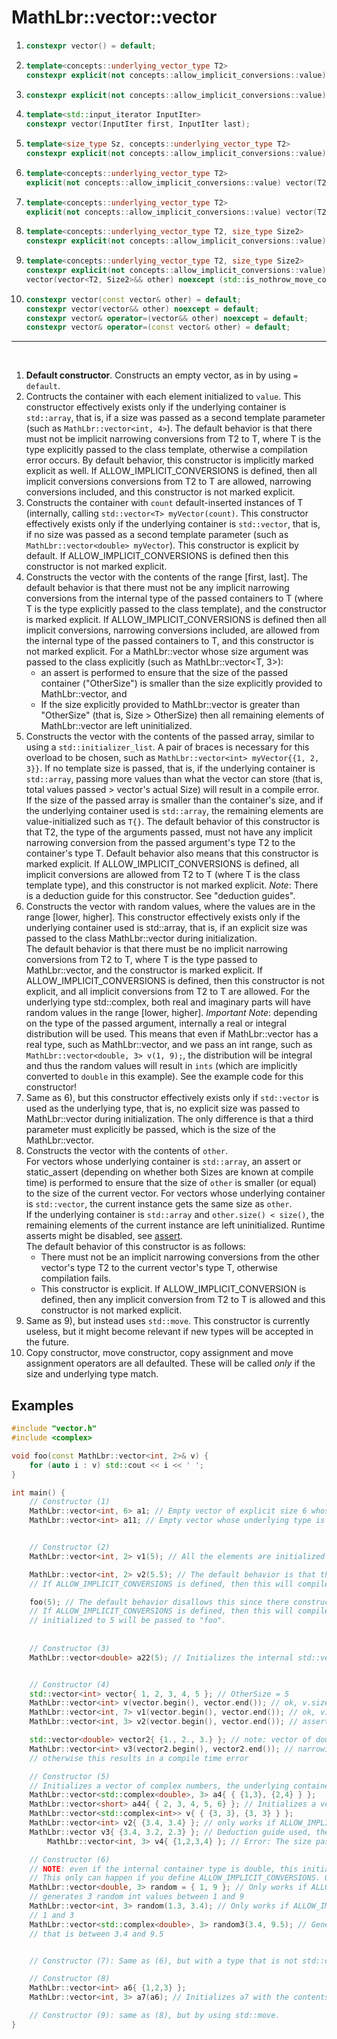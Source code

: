 # MathLbr::vector::vector
1. ```cpp
   constexpr vector() = default;
   ```
2. ```cpp
   template<concepts::underlying_vector_type T2>
   constexpr explicit(not concepts::allow_implicit_conversions::value) vector(T2 value); 
   ```
3. ```cpp
   constexpr explicit(not concepts::allow_implicit_conversions::value) vector(size_type count);
   ```
4. ```cpp
   template<std::input_iterator InputIter>
   constexpr vector(InputIter first, InputIter last);
   ```
5. ```cpp
   template<size_type Sz, concepts::underlying_vector_type T2>
   constexpr explicit(not concepts::allow_implicit_conversions::value) vector(const T2(&arr)[Sz])
   ```
6. ```cpp
   template<concepts::underlying_vector_type T2>
   explicit(not concepts::allow_implicit_conversions::value) vector(T2 lower, T2 higher)   
   ```
7. ```cpp
   template<concepts::underlying_vector_type T2>
   explicit(not concepts::allow_implicit_conversions::value) vector(T2 lower, T2 higher, size_type count)  
   ```
8. ```cpp
   template<concepts::underlying_vector_type T2, size_type Size2>
   constexpr explicit(not concepts::allow_implicit_conversions::value) vector(const vector<T2, Size2>& other)
   ```
9. ```cpp
   template<concepts::underlying_vector_type T2, size_type Size2>
   constexpr explicit(not concepts::allow_implicit_conversions::value)
   vector(vector<T2, Size2>&& other) noexcept (std::is_nothrow_move_constructible_v<T2>)
   ```
9. ```cpp
   constexpr vector(const vector& other) = default;
   constexpr vector(vector&& other) noexcept = default;
   constexpr vector& operator=(vector&& other) noexcept = default;
   constexpr vector& operator=(const vector& other) = default;
   ```
<hr><br>
  
1) **Default constructor**. Constructs an empty vector, as in by using `= default`.
2) Contructs the container with each element initialized to `value`. This constructor effectively exists only if the underlying container is `std::array`, that is, if a size was passed as a second template parameter (such as `MathLbr::vector<int, 4>`).
The default behavior is that there must not be implicit narrowing conversions from T2 to T, where T is the type explicitly passed to the class template, otherwise a compilation error occurs.
By default behavior, this constructor is implicitly marked explicit as well.
If ALLOW_IMPLICIT_CONVERSIONS is defined, then all implicit conversions conversions from T2 to T are allowed, narrowing conversions included, and this constructor is not marked explicit.
3) Constructs the container with `count` default-inserted instances of T (internally, calling `std::vector<T> myVector(count)`. This constructor effectively exists only if the underlying container is `std::vector`, that is, if no size was passed as a second template parameter (such as `MathLbr::vector<double> myVector`).
This constructor is explicit by default. If ALLOW_IMPLICIT_CONVERSIONS is defined then this constructor is not marked explicit.
4) Constructs the vector with the contents of the range [first, last].
   The default behavior is that there must not be any implicit narrowing conversions from the internal type of the passed containers to T (where T is the type explicitly passed to the class template), and the constructor is marked explicit. If ALLOW_IMPLICIT_CONVERSIONS is defined then all implicit conversions, narrowing conversions included, are allowed from the internal type of the passed containers to T, and this constructor is not marked explicit. 
   For a MathLbr::vector whose size argument was passed to the class explicitly (such as MathLbr::vector<T, 3>):
   - an assert is performed to ensure that the size of the passed container ("OtherSize") is smaller than the size explicitly provided to MathLbr::vector, and 
   - If the size explicitly provided to MathLbr::vector is greater than "OtherSize" (that is, Size > OtherSize) then all remaining elements of MathLbr::vector are left uninitialized.
5) Constructs the vector with the contents of the passed array, similar to using a `std::initializer_list`. A pair of braces is necessary for this overload to be chosen, such as `MathLbr::vector<int> myVector{{1, 2, 3}}`. If no template size is passed, that is, if the underlying container is `std::array`, passing more values than what the vector can store (that is, total values passed > vector's actual Size) will result in a compile error.<br>
If the size of the passed array is smaller than the container's size, and if the underlying container used is `std::array`, the remaining elements are value-initialized such as `T{}`.
The default behavior of this constructor is that T2, the type of the arguments passed, must not have any implicit narrowing conversion from the passed argument's type T2 to the container's type T. Default behavior also means that this constructor is marked explicit.
If ALLOW_IMPLICIT_CONVERSIONS is defined, all implicit conversions are allowed from T2 to T (where T is the class template type), and this constructor is not marked explicit.
*Note*: There is a deduction guide for this constructor. See "deduction guides".
6) Constructs the vector with random values, where the values are in the range [lower, higher]. This constructor effectively exists only if the underlying container used is std::array, that is, if an explicit size was passed to the class MathLbr::vector during initialization.<br>
   The default behavior is that there must be no implicit narrowing conversions from T2 to T, where T is the type passed to MathLbr::vector, and the constructor is marked explicit. If ALLOW_IMPLICIT_CONVERSIONS is defined, then this constructor is not explicit, and all implicit conversions from T2 to T are allowed.
   For the underlying type std::complex, both real and imaginary parts will have random values in the range [lower, higher].
   *Important Note*: depending on the type of the passed argument, internally a real or integral distribution will be used. This means that even if MathLbr::vector has a real type, such as MathLbr::vector<double>, and we pass an int range, such as `MathLbr::vector<double, 3> v(1, 9);`, the distribution will be integral and thus the random values will result in `ints` (which are implicitly converted to `double` in this example). See the example code for this constructor!
7) Same as 6), but this constructor effectively exists only if `std::vector` is used as the underlying type, that is, no explicit size was passed to MathLbr::vector during initialization.
The only difference is that a third parameter must explicitly be passed, which is the size of the MathLbr::vector.
8) Constructs the vector with the contents of `other`. <br>
   For vectors whose underlying container is `std::array`, an assert or static_assert (depending on whether both Sizes are known at compile time) is performed to ensure that the size of `other` is smaller (or equal) to the size of the current vector. For vectors whose underlying container is `std::vector`, the current instance gets the same size as `other`. <br>
   If the underlying container is `std::array` and `other.size() < size()`, the remaining elements of the current instance are left uninitialized.
   Runtime asserts might be disabled, see <a href="https://en.cppreference.com/w/cpp/error/assert">assert</a>.<br>
The default behavior of this constructor is as follows:
	- There must not be an implicit narrowing conversions from the other vector's type T2 to the current vector's type T, otherwise compilation fails.
	- This constructor is explicit.
If ALLOW_IMPLICIT_CONVERSION is defined, then any implicit conversion from T2 to T is allowed and this constructor is not marked explicit.
9) Same as 9), but instead uses `std::move`. This constructor is currently useless, but it might become relevant if new types will be accepted in the future.
10) Copy constructor, move constructor, copy assignment and move assignment operators are all defaulted. These will be called *only* if the size and underlying type match.

## Examples
```cpp
#include "vector.h"
#include <complex>

void foo(const MathLbr::vector<int, 2>& v) {
	for (auto i : v) std::cout << i << ' ';
}

int main() {
	// Constructor (1)
	MathLbr::vector<int, 6> a1; // Empty vector of explicit size 6 whose underlying type is std::array
	MathLbr::vector<int> a11; // Empty vector whose underlying type is std::vector, since no explicit size was passed as the second template argument.


	// Constructor (2)
	MathLbr::vector<int, 2> v1(5); // All the elements are initialized to 5. 

	MathLbr::vector<int, 2> v2(5.5); // The default behavior is that this line fails to compile, because narrowing conversions are disallowed.
	// If ALLOW_IMPLICIT_CONVERSIONS is defined, then this will compile correctly: the double 5.5 will be implicitly converted to the int 5.

	foo(5); // The default behavior disallows this since there constructor is marked explicit.
	// If ALLOW_IMPLICIT_CONVERSIONS is defined, then this will compile, and a vector MathLbr::vector<int, 2> with all elements
	// initialized to 5 will be passed to "foo".
	
	
	// Constructor (3)
	MathLbr::vector<double> a22(5); // Initializes the internal std::vector with 5 default values. The size of the container is 5.


	// Constructor (4)
	std::vector<int> vector{ 1, 2, 3, 4, 5 }; // OtherSize = 5
	MathLbr::vector<int> v(vector.begin(), vector.end()); // ok, v.size() = 5, elements = 1,2,3,4,5
	MathLbr::vector<int, 7> v1(vector.begin(), vector.end()); // ok, v1.size() = 7, elements = 1,2,3,4,5,uninitialized,uninitialized
	MathLbr::vector<int, 3> v2(vector.begin(), vector.end()); // assert fail: CurrentSize < OtherSize

	std::vector<double> vector2{ {1., 2., 3.} }; // note: vector of doubles
	MathLbr::vector<int> v3(vector2.begin(), vector2.end()); // narrowing conversion allowed only if ALLOW_IMPLICIT_CONVERSIONS defined,
	// otherwise this results in a compile time error

	// Constructor (5)
	// Initializes a vector of complex numbers, the underlying container used is std::array.
	MathLbr::vector<std::complex<double>, 3> a4{ { {1,3}, {2,4} } };
	MathLbr::vector<short> a44{ { 2, 3, 4, 5, 6} }; // Initializes a vector of 5 shorts, the underlying container is std::vector.
	MathLbr::vector<std::complex<int>> v{ { {3, 3}, {3, 3} } };
	MathLbr::vector<int> v2{ {3.4, 3.4} }; // only works if ALLOW_IMPLICIT_CONVERSIONS is defined (otherwise, narrowing conversions are disallowed)
	MathLbr::vector v3{ {3.4, 3.2, 2.3} }; // Deduction guide used, the vector internal type is deduced as double, size is 3
        MathLbr::vector<int, 3> v4{ {1,2,3,4} }; // Error: The size passed is greater than 3

	// Constructor (6)
	// NOTE: even if the internal container type is double, this initialization will use an integral distribution to generate the random values. Therefore, an output could, for example, be: 3 5 9.
	// This only can happen if you define ALLOW_IMPLICIT_CONVERSIONS. Otherwise, the default behavior is that the following line won't compile because an implicit conversion (from int to double) is happening!
	MathLbr::vector<double, 3> random = { 1, 9 }; // Only works if ALLOW_IMPLICIT_CONVERSIONS is defined, because the constructor is not explicit in that case, and because narrowing conversions would be allowed.
	// generates 3 random int values between 1 and 9
	MathLbr::vector<int, 3> random(1.3, 3.4); // Only works if ALLOW_IMPLICIT_CONVERSIONS is defined. Generates 3 random int values between
	// 1 and 3
	MathLbr::vector<std::complex<double>, 3> random3(3.4, 9.5); // Generates 3 random complex numbers. Each imaginary and real part has a random value
	// that is between 3.4 and 9.5


	// Constructor (7): Same as (6), but with a type that is not std::complex.

	// Constructor (8)
	MathLbr::vector<int> a6{ {1,2,3} };
	MathLbr::vector<int, 3> a7(a6); // Initializes a7 with the contents of a6.

	// Constructor (9): same as (8), but by using std::move.
}

```
